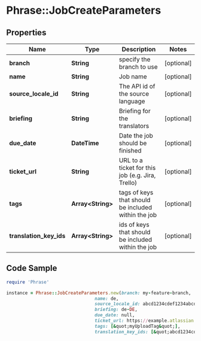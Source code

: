 # Phrase::JobCreateParameters

## Properties

Name | Type | Description | Notes
------------ | ------------- | ------------- | -------------
**branch** | **String** | specify the branch to use | [optional] 
**name** | **String** | Job name | [optional] 
**source_locale_id** | **String** | The API id of the source language | [optional] 
**briefing** | **String** | Briefing for the translators | [optional] 
**due_date** | **DateTime** | Date the job should be finished | [optional] 
**ticket_url** | **String** | URL to a ticket for this job (e.g. Jira, Trello) | [optional] 
**tags** | **Array&lt;String&gt;** | tags of keys that should be included within the job | [optional] 
**translation_key_ids** | **Array&lt;String&gt;** | ids of keys that should be included within the job | [optional] 

## Code Sample

```ruby
require 'Phrase'

instance = Phrase::JobCreateParameters.new(branch: my-feature-branch,
                                 name: de,
                                 source_locale_id: abcd1234cdef1234abcd1234cdef1234,
                                 briefing: de-DE,
                                 due_date: null,
                                 ticket_url: https://example.atlassian.net/browse/FOO,
                                 tags: [&quot;myUploadTag&quot;],
                                 translation_key_ids: [&quot;abcd1234cdef1234abcd1234cdef1234&quot;])
```



